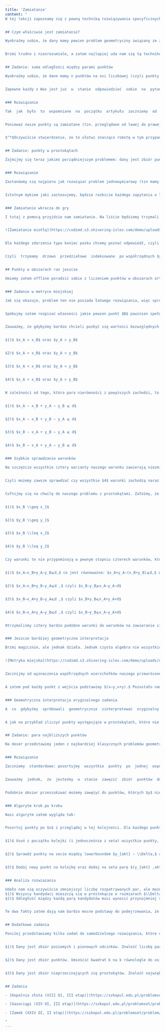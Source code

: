 ```yaml
---
title: 'Zamiatanie'
content: "
W tej lekcji zapoznamy się z pewną techniką rozwiązywania specyficznych problemów geometrycznych, która znana powszechnie jest jako zamiatanie. Do pełnego zrozumienia treści tego wykładu wymagana będzie znajomość drzew przedziałowych (o których przeczytać można w dziale Struktury danych), a także znajomość struktury set z STLa.


## Czym właściwie jest zamiatanie?

Wyobraźmy sobie, że dany mamy pewien problem geometryczny związany ze zbiorem punktów na płaszczyźnie (zazwyczaj będą to punkty, ale może się zdarzyć, że będą to inne obiekty geometryczne, np. odcinki czy prostokąty). Główną ideą zamiatania będzie posortowanie naszych punktów po współrzędnej $x$-owej (lub innych obiektów geometrycznych po pewnych ich charakterystycznych cechach), a następnie rozpatrywanie ich w takiej kolejności, zarządzając przy tym jakąś inteligentną strukturą danych, która umożliwi nam rozwiązanie problemu.


Brzmi trudno i niezrozumiale, a zatem najlepiej uda nam się tą technikę zrozumieć prezentując przykładowe problemy i ich rozwiązania poprzez zamiatanie.


## Zadanie: suma odległości między parami punktów

Wyobraźmy sobie, że dane mamy n punktów na osi liczbowej (czyli punkty mają jedynie współrzędną $x$). Chcemy znaleźć sumę odległości między każdą parą z nich.


Zapewne każdy z Was jest już  w  stanie  odpowiedzieć  sobie  na  pytanie  jak  ten  problem  rozwiązać.  I  zapewne  rozwiązanie, które  przychodzi  Wam  do  głowy  jest  w  rzeczywistości  rozwiązaniem  wykorzystującym  technikę zamiatania, zatem dokładnie teraz je przeanalizujemy.


### Rozwiązanie

Tak  jak  było  to  wspomniane  na  początku  artykułu  zaczniemy  od  posortowania  wszystkich punktów po ich jedynej współrzędnej. Teraz punkty będziemy przeglądać w kolejności ich posortowania (tzn. od lewej do prawej). Będziemy cały czas pamiętać dotychczas policzony wynik, tzn. sumę odległości między każdą parą, którą już przejrzeliśmy. Musimy teraz umieć zaktualizować wynik,  gdy  pojawia  nam  się  nowy  punkt.  Jeżeli  znamy  sumę  odległości  między  każdą  parą  poprzednich punktów to musimy do wyniku dodać sumę odległości między aktualnie rozpatrywanym punktem, a wszystkimi poprzednimi. A zatem wynik powinniśmy zwiększyć o $\\sum^{k−1}_{i =1} |x_k − x_i|.$


Ponieważ nasze punkty są zamiatane (tzn. przeglądane od lewej do prawej), to wszystkie poprzednie punkty będą leżały na lewo od niego. Ta własność nam ułatwi znacząco robotę$^*$: w naszej sumie możemy zapomnieć o wartości bezwzględnej, gdyż $x_k$ zawsze będzie większe niż $x_i$, a nasz wzór uprości się następująco: $\\sum^{k−1}_{i =1} (x_k − x_i) = (k−1)x_k−\\sum^{k−1}_{i =1}x_i.$ Policzenie $(k−1)x_k$ jest trywialne, a więc pozostaje nam pamiętanie sumy współrzędnych punktów, które już przetworzyliśmy. Tutaj wkracza trzeci punkt naszego algorytmu zamiatania, czyli zastosowanie odpowiedniej struktury danych,  która  umożliwi  nam  liczenie  tego  wyniku.  W  naszym  przypadku  ową  strukturą  będzie poprostu pojedyncza zmienna pamiętająca sumę współrzędnych przetworzonych punktów.


$^*$Oczywiście stwierdzenie, że to ułatwi znacząco robotę w tym przypadku jest mocno przerysowane, ale przykład ten powinien ilustrować to, w jaki sposób fakt ten ułatwi rozwiązanie trudniejszych problemów.


## Zadanie: punkty w prostokątach

Zajmijmy się teraz jakimś porządniejszym problemem: dany jest zbiór punktów na płaszczyźnie (tym razem zajmujemy się już dwoma wymiarami) oraz zbiór prostokątów o bokach równoległych do osi. Każdy punkt/prostokąt ma współrzędne całkowite. Dla każdego prostokąta musimy stwierdzić,  ile  z  danych  punktów  się  w  nim  znajduje.  Problem  ten  rozwiążemy  offline,  czyli  możemy najpierw  wczytać  wszystkie  dane,  przygotować  odpowiedzi  na  wszystkie  zapytania  w  dowolnej kolejności i wypisać wszystkie odpowiedzi na sam koniec.


### Rozwiązanie

Zastanówmy się najpierw jak rozwiązać problem jednowymiarowy (tzn mamy punkty na osi liczbowej oraz zapytania o spójne przedziały tej osi). Początkowo możemy przeskalować wszystkie punkty szczególne czyli te, które są albo punktem pośród danego zbioru albo te, które sa końcami przedziałów o które się pytamy. Dzięki temu zakres naszych współrzędnych nie będzie przekraczał $O( n ).$  Możemy  zatem  stworzyć  drzewo  przedziałowe  indeksowane  po  współrzędnych  i  łatwo  jesteśmy w stanie rozwiązać nasz problem. Sprawa jednak komplikuje się przy dwóch wymiarach. Co prawda jesteśmy w stanie napisać dwuwymiarowe drzewo przedziałowe, ale niestety w takim przypadku  nawet  po  przeskalowaniu  naszych  punktów  nasze  drzewo  musiałoby  zawierać $O ( n^2 )$ komórek, a to jest zbyt dużo (łatwiej już zaimplementować najbardziej brutalny algorytm). Jak sobie poradzić z takim problemem?


Istotnym mykiem jaki zastosujemy, będzie rozbicie każdego zapytania o liczbę punktów w prostokącie na dwa zapytania o liczbę punktów w ”prefiksopasku”. Takim prefiksopaskiem nazwiemy pewien prostokąt, którego lewy bok będzie przylegał do pionowej osi układu współrzędnych (oczywiście zakładamy tutaj, że wszystkie współrzędne punktów są dodatnie). Wtedy każdy prostokąt możemy przedstawić jako różnicę dwóch ”prefiksopasków” w sposób pokazany na rysunku, a zatem znając odpowiedzi na liczbę punktów w obu z nich możemy otrzymać odpowiedź o zapytanie dla początkowego prostokąta odejmując obie wartości. Jak odpowiedzieć na zapytania o ”prefiksopaski”?


### Zamiatanie wkracza do gry

I tutaj z pomocą przyjdzie nam zamiatanie. Na liście będziemy trzymali dwa rodzaje ”zdarzeń” (od teraz wszystkie interesujące rzeczy, które w trakcie zamiatania będziemy rozpatrywać, będziemy nazywać zdarzeniami). Pierwszy rodzaj zdarzenia będzie oznaczał, że pojawił się nowy punkt do rozpatrzenia. Drugi rodzaj będzie oznaczał, że pojawił się pewien koniec prefiksopasku, dla którego chcielibyśmy znać odpowiedź. Teraz oba rodzaje zdarzeń wrzucamy na jedną listę i sortujemy, a następnie ”skanujemy” naszą miotłą.


![Zamiatanie miotłą](https://codimd.s3.shivering-isles.com/demo/uploads/upload_eca83988a4913a718baf0aad55b5bdd4.png)


Dla każdego zdarzenia typu koniec pasku chcemy poznać odpowiedź, czyli to ile punktów wewnątrz niego się znalazło. I tutaj nasze życie uratuje fakt, że wszystkie punkty, które dotychczas rozpatrywaliśmy znajdowały się na lewo od naszej miotły. A zatem sprawdzając czy jakiś punkt znajduje się w rozpatrywanym prefiksopasku musimy tylko wiedzieć, czy jego współrzędna y zawiera się w żądanym przedziale. Współrzędna $x$ nas nie interesuje, gdyż wszystkie punkty o zbyt dużym $x$-ie nie zostały jeszcze rozpatrzone. Musimy zatem tylko wiedzieć ile dotychczas przetworzyliśmy punktów, których y mieści się w żądanym przedziale. A to już zaskakująco przypomina nam wcześniej analizowany przypadek jednowymiarowy.


Czyli  trzymamy  drzewo  przedziałowe  indeksowane  po współrzędnych $y$ (oczywiście  najpierw  skalujemy wszystkie interesujące nas $y$-i). W momencie gdy trafiamy na zdarzenie ”nowy punkt”, to po prostu w odpowiednim miejscu drzewa przedziałowego dodajemy jeden. Gdy trafiamy na zdarzenie \"koniec paska\", to po prostu zczytujemy sumę na odpowiednim przedziale $y$-ów z drzewa przedziałowego.


## Punkty w obszarach raz jeszcze

Umiemy zatem offline poradzić sobie z liczeniem punktów w obszarach ortogonalnych (takim pojęciem będziemy nazywali prostokąty o bokach równoległych do osi). Co jeżeli chcielibyśmy umieć zliczać punkty znajdujące się w obszarach ograniczonych przez inne kształty? Przykładowo, chcielibyśmy odpowiadać na zapytania następującej postaci: dla danego punktu $A$ i liczby $d,$ powiedz ile punktów ze zbioru znajduje się nie dalej niż $d$ od punktu $A.$


### Zadanie w metryce miejskiej

Jak się okazuje, problem ten nie posiada łatwego rozwiązania, więc spróbujemy sobie go nieco ułatwić. Z pierwszego artykułu przypominamy sobie o istnieniu innych metryk. Co zatem, gdybyśmy chcieli odpowiedzieć na zapytanie o liczbę punktów, które znajdują się nie dalej niż d w metryce miejskiej? Przypomnijmy sobie najpierw wzór na odległość w metryce miejskiej: $d(A, B) = |x_A x_B| + |y_A y_B|.$


Spóbujmy zatem rozpisać własności jakie pewien punkt $B$ powinien spełniać, tak aby znajdował się w pożądanej odległości od punktu $A.$ Musi zachodzić następujący warunek: $|x_A − x_B| + |y_A − y_B| \\leq d.$ Niestety wartość bezwzględna w tym wzorze dużo nam utrudnia. Gdybyśmy na przykład wiedzieli, że zachodzi $x_A > x_B$ oraz $y_A > y_B$ to moglibyśmy zapomnieć o wartościach bezwzględnych w naszym wzorze i otrzymalibyśmy warunek, który zapewne łatwiej by było sprawdzić. Niestety nie wiemy, który punkt posiada większe współrzędne.


Zauważmy, że gdybyśmy bardzo chcieli pozbyć się wartości bezwzględnych z naszego wzoru, to musielibyśmy rozpatrzyć cztery możliwości: 


$1)$ $x_A > x_B$ oraz $y_A > y_B$


$2)$ $x_A > x_B$ oraz $y_A < y_B$


$3)$ $x_A < x_B$ oraz $y_A < y_B$


$4)$ $x_A < x_B$ oraz $y_A > y_B$


W zależności od tego, która para nierówności z powyższych zachodzi, to nasz warunek wyglądałby wtedy następująco:


$1)$ $x_A − x_B + y_A − y_B ⩽ d$


$2)$ $x_A − x_B + y_B − y_A ⩽ d$


$3)$ $x_B − x_A + y_B − y_A ⩽ d$


$4)$ $x_B − x_A + y_A − y_B ⩽ d$


### Szybkie sprawdzanie warunków

Na szczęście wszystkie cztery warianty naszego warunku zawierają niezmienną prawą stronę. Natomiast  lewa  strona  spośród  wszystkich  wariantów  przybierze  największą  wartość,  dla  tego wariantu,  który  należy  rozpatrzyć.  Przykładowo  jeżeli  obie  współrzędne  punktu  $A$  są  większe niż  obie  współrzędne  punktu  $B$  (czyli  zaszedł  przypadek  $1)$  to  warunkiem  na  zawieranie  się  w odległości  nie  przekraczającej $d$ będzie  warunek  $1)$  Ale  wtedy  pozostałe  warunki  tym  bardziej zostaną spełnione, gdyż lewa strona warunków $2),$ $3)$ i $4)$ będzie mniejsza (odpowiednie różnice staną się teraz ujemne).


Czyli możemy zawsze sprawdzać czy wszystkie $4$ warunki zachodzą naraz. Jeżeli tak to punkt leży odpowiednio blisko. Jeżeli którykolwiek z nich nie zachodzi to punkt leży zbyt daleko. Jak zatem szybko zliczyć punkty spełniające wszystkie 4 warunki?


Cofnijmy się na chwilę do naszego problemu z prostokątami. Załóżmy, że pytamy się czy punkt B znajduje się w prostokącie, którego przeciwległe wierzchołki wyznaczane są przez współrzędne $(x_1 , y_1 , x_2 , y_2)$ (zakładamy, że współrzędne pierwsze są mniejsze od drugich). Wtedy warunek na to, czy $B$ znajduje się wewnątrz tego prostokąta wyznaczają następujące cztery nierówności:


$1)$ $x_B \\geq x_1$


$2)$ $y_B \\geq y_1$


$3)$ $x_B \\leq x_2$


$4)$ $y_B \\leq y_2$


Czy warunki te nie przypominają w pewnym stopniu czterech warunków, które przedstawiliśmy wcześniej?  Spróbujmy  poprzekształcać  je  w  taki  sposób,  aby  otrzymać  postać  jak  najbardziej zbliżoną do powyższych warunków na zawieranie się punktów w prostokącie


$1)$ $x_A−x_B+y_A−y_B⩽d,$ co jest równoważne: $x_A+y_A−(x_B+y_B)⩽d,$ a to jest równoważne: $x_B+y_B⩾x_A+y_A−d$


$2)$ $x_A−x_B+y_B−y_A⩽d ,$ czyli $x_B−y_B⩾x_A−y_A−d$


$3)$ $x_B−x_A+y_B−y_A⩽d ,$ czyli $x_B+y_B⩽x_A+y_A+d$


$4)$ $x_B−x_A+y_A−y_B⩽d ,$ czyli $x_B−y_B⩽x_A−y_A+d$


Otrzymaliśmy cztery bardzo podobne warunki do warunków na zawieranie się w każdym prostokącie. Tak naprawdę warunki te są identyczne. Jedynie pod punkt B w warunkach prostokąta podstawiliśmy punkt o współrzędnych $(x_B+y_B,x_B−y_B)$ natomiast prostokąt $(x1,y1,x2,y2)$ zastąpiliśmy  prostokątem $(x_A+y_A−d, x_A−y_A−d ,x_A+y_A+d, x_A−y_A+d).$  Nic  nam  więc  nie stoi na przeszkodzie, aby każdy punkt z wejściowego zbioru zamienić na punkt o współrzędnych $(x+y, x−y) ,$ a każde zapytanie o punkt $A$ i odległość d zamienić na zapytanie o zawieranie się punktów w prostokącie $( x_A+y_A−d ,x_A−y_A−d, x_A+y_A+d, x_A−y_A+d).$ Możemy przecież wtedy puścić nasz zwykły algorytm zliczający punkty w prostokątach ortogonalnych i wszystko będzie działało tak jak należy.


### Jeszcze bardziej geometryczna interpretacja

Brzmi magicznie, ale jednak działa. Jednak czysta algebra nie wszystkich przekona, więc przyjrzymy  się  także  bardziej  geometrycznej  interpretacji  tego  problemu.  W  przypadku,  gdy  mamy styczność z takim zadaniem, najlepiej zawsze zacząć od narysowania sobie kształtu obszaru jaki takie zapytania obejmują. To znaczy, zaznaczmy zupełnie wszystkie punkty płaszczyzny (nie tylko te z danego zbioru), które znajdują się nie dalej niż pewne $d$ (w metryce miejskiej) od pewnego punktu $A.$ Łatwo zauważyć, że taki kształt wyróżnionego obszaru będzie w kształcie ”diamentu” (czy też kwadratu obróconego o $45$ stopni). No właśnie skoro o kwadraty równoległe do osi umiemy się zapytać, a ten kwadrat został obrócony o idealnie $45$ stopni, to istnieje nadzieja na to, że jak obrócimy całą płaszczyznę o $45$ stopni, to na wszystkie zapytania będziemy w stanie odpowiadać jak należy.


![Metryka miejska](https://codimd.s3.shivering-isles.com/demo/uploads/upload_7c7ebce4bef2a9ccced2ff45fe3a3b6f.png)


Zacznijmy od wyznaczenia współrzędnych wierzchołków naszego przewróconego kwadratu. Łatwo zauważyć, że cztery te wierchołki będą miały współrzędne $(x_A,y_A−d),$ $(x_A−d,y_A),$ $(x_A, y_A+d),$ $(x_A+d,y_A).$ Przypomnijmy sobie zatem matematyczny wzór na obracanie punktów na płaszczyźnie (albo znajdźmy go w internecie). Jeżeli obracamy punkt $( x,y )$ wokół środka układu współrzędnych o kąt $\\alpha$ to otrzymujemy punkt o współrzędnych $( x \\ cos \\alpha− y \\ sin \\alpha,x \\ sin \\alpha +y \\ cos \\alpha).$ Podstawiając zatem pod alfę $45$ stopni otrzymamy: $(\\frac{\\sqrt{2}}{2}x− \\frac{\\sqrt{2}}{2}y,\\frac{\\sqrt{2}}{2}x+\\frac{\\sqrt{2}}{2}y).$ Liczby niecałkowite nie są przyjemne, ale nic nie stoi nam na przeszkodzie, aby także wszystkie współrzędne podzielić przez $\\frac{\\sqrt{2}}{2}.$  Wtedy  otrzymamy  dużo  bardziej  znajomy  nam  wzór: $(x−y,x+y)$  (zamieniła  nam się tutaj kolejność współrzędnych, ale to nic nie szkodzi dopóki każdy punkt potraktujemy tym samym wzorem.


A zatem pod każdy punkt z wejścia podstawimy $(x−y,x+y).$ Pozostało nam jeszcze obrócić kwadraty o które się pytaliśmy. Jest to jednak nic innego jak zastosowanie powyższego wzoru dla czwórki wierzchołków, które wyznaczyliśmy już wcześniej. Pozostawiamy to zatem jako ćwiczenie dla czytelnika. Wynik powinien wyjść podobny do tego, który otrzymaliśmy wcześniej z naszych algebraicznych rozważań.


### Geomatryczna interpretacja oryginalnego zadania

A  co  gdybyśmy  spróbowali  geometrycznie  zinterpretować  oryginalny  problem,  czyli  taki  w którym pod uwagę bierzemy klasyczną metrykę euklidesową? Łatwo zauważyć, że obszar, który w ten sposób wyróżnimy będzie okręgiem. Zatem nasze zadanie sprowadzi się do odpowiadania na  zapytania  o  liczbę  punktów  w  różnych  okręgach.  Same  okręgi  nie  wyglądają  już  przyjaźnie. Nie mają prostej przejrzystej struktury tak jak obszary ortogonalne i ciężko w jakikolwiek sposób podejść do tego problemu, więc na razie sobie go darujemy :)


A jak na przykład zliczyć punkty występujące w prostokątach, które nie są równoległe do osi układu współrzędnych? Albo jak zliczyć punkty znajdujące się w obszarach trójkątnych? Odpowiedź na te zapytania da się już znaleźć. Niestety do tego problemu już nie podchodzi się przy użyciu zamiatania, a stosuje się dużo bardziej zaawansowane geometryczne struktury danych, o których być może w przyszłości przeczytacie :)tkie elementy z przedziału możemy rozszerzać lub zwężać przedział z poprzedniego zapytania.


## Zadanie: para najbliższych punktów

Na deser przedstawimy jeden z najbardziej klasycznych problemów geometrycznych, którego różnych rozwiązań istnieje wiele. My oczywiście jednak zajmiemy się tym rozwiązaniem, które bazuje na  idei  zamiatania.  Oczywiście  jak  nietrudno  po  tytule  paragrafu  się  domyślić,  dany  będziemy mieli zbiór punktów, w którym będziemy chcieli znaleźć parę punktów, która znajduje się najbliżej siebie pośród wszystkich par (tym razem rozumiejąc odległość w sensie euklidesowym).


### Rozwiązanie

Zaczniemy  standardowo: posortujmy  wszystkie  punkty  po  jednej  współrzędnej  i  zacznijmy przeglądać w tej kolejności. To co chcemy umieć zrobić, to dla aktualnie rozpatrywanego punktu znaleźć jego najbliższego sąsiada, którego już przetworzyliśmy (a więc najbliższego sąsiada z lewej). Moglibyśmy oczywiście na siłę policzyć każdą parę odległości, ale podejście takie będzie nas kosztowało czas $O (n^2),$ co nie brzmi zadowalająco.


Zauważmy  jednak,  że  jesteśmy  w  stanie  zawęzić  zbiór  punktów  do  przeanalizowania.  Niech $\\Delta$  będzie  oznaczać  dotychczas  znalezioną  odległość  między  najbliższą  parą  punktów,  którą  już rozpatrzyliśmy (przypominamy, że rozpatrzyliśmy w pewnym sensie każdą parę, która znajduje się na lewo od aktualnie rozpatrywanego punktu). Wtedy wszystkie punkty, których współrzędna $x$ jest przynajmniej o $\\Delta$ mniejsza od $x$-a aktualnie rozpatrywanego punktu na pewno nie poprawią wyniku i możemy je zignorować. W tym celu punkty do ”sprawdzenia do pary” możemy trzymać na kolejce. Za każdym razem, gdy skończymy analizować nowy punkt na miotle, możemy go dodać do kolejki, a następnie wszystkie punkty z końca możemy sciągać, póki ich $x$ jest mniejszy o więcej niż $\\Delta$ od $x$-a nowego punktu na miotle.


Podobnie obszar przeszukiwać możemy zawężyć do punktów, których $y$ nie jest o $\\Delta$ większy i nie jest o $\\Delta$ mniejszy niż y aktualnie rozpatrywanego punktu. Żeby ten warunek sobie zagwarantować, możemy dodatkowo poza kolejką, trzymać punkty na secie (przykładowo w postaci para(y, numer punktu)). Dzięki temu możemy dodawać nowe punkty, usuwać najstarsze dodane oraz przeszukiwać spójny przedział punktów po interesujących nas $y$-kach.


### Algorytm krok po kroku

Nasz algorytm zatem wygląda tak:


Posortuj punkty po $x$ i przeglądaj w tej kolejności. Dla każdego punktu:


$1)$ Usuń z początku kolejki (i jednocześnie z seta) wszystkie punkty, których $x < x_{akt} −\\Delta.$


$2)$ Sprawdź punkty na secie między lowerboundem $y_{akt} − \\Delta,$ a lowerboundem $y_{akt} + \\Delta$ i zaktualizuj $\\Delta$ (dotychczasowy najlepszy wynik).


$3)$ Dodaj nowy punkt na kolejkę oraz dodaj na seta parę $(y_{akt} ,akt)$


### Analiza rozwiazania

Udało nam się oczywiście zmniejszyć liczbę rozpatrywanych par, ale może się nam wydawać, że pesymistycznie i tak przejrzymy $O (n^2)$ par, pomimo naszej optymalizacji. I tutaj do gry wkracza magiczna obserwacja: Rozpatrując pewien punkt na miotle, patrzymy na pewną liczbę kandydatów do pary. Przy czym:
$1)$ Wszyscy kandydaci mieszczą się w prostokącie o rozmiarach $\\Delta$ na $2\\Delta.$
$2)$ Odległość między każdą parą kandydatów musi wynosić przynajmniej $\\Delta$ (inaczej nasza delta byłaby jeszcze mniejsza, bo znaleźlibyśmy parę o mniejszej odległości).


Te dwa fakty zatem dają nam bardzo mocne podstawy do podejrzewania, że w rzeczywistości takich kandydatów nie może być wiele. Udowodnijmy to matematycznie: Jeżeli odległość między każdą parą kandydatów nie przekracza $\\Delta$ to oznacza, że kładąc na każdym kandydacie okrąg o promieniu $\\frac{\\Delta}{2},$ żadna para okręgów się nie przetnie. Niech kandydatów będzie $k.$ Wtedy sumaryczne  pole  wszystkich  okręgów  wyniesie $k\\frac{\\pi\\Delta^2}{2}$  Z  drugiej  strony  wszyscy  kandydaci  mieszczą  się  w prostokącie $\\Delta \\times 2\\Delta,$ a więc wszystkie okręgi mieszczą się w prostokącie $2\\Delta \\times 3\\Delta.$  czyli pole okręgów musi być mniejsze niż pole prostokąta, a zatem $k\\frac{\\pi\\Delta^2}{2}$ < $6\\Delta^2,$ co po przekształceniach daje nam: $k < \\frac{24}{π} < \\frac{24}{ 3}=8.$ A zatem kandydatów nigdy nie będzie więcej niż $8,$ więc liczba par przejrzanych punktów wyniesie nie więcej niż $8n,$ a zatem cały czas algorytmu będzie ograniczony przez sortowanie / seta, a więc O $(n \\cdot log \\ n).$


## Dodatkowe zadania

Poniżej przedstawiamy kilka zadań do samodzielnego rozwiązania, które opierają się na idei zamiatania:


$1)$ Dany jest zbiór poziomych i pionowych odcinków. Znaleźć liczbę par odcinków (poziomy, pionowy), które się przecinają. $O (n \\cdot log \\ n)$


$2)$ Dany jest zbiór punktów. Umieścić kwadrat k na k równolegle do osi układu współrzędnych tak, aby pomieścić jak najwięcej punktów ze zbioru. $O (n \\cdot log \\ n)$


$3)$ Dany jest zbiór nieprzecinających się prostokątów. Znaleźć największe k takie, że powiększenie wszystkich prostokątów o k jednostek we wszystkie strony nie sprawi, że któraś para z nich się przetnie.


## Zadania

- [Kopalnia złota (VIII OI, III etap)](https://szkopul.edu.pl/problemset/problem/TYf8i2qvrGI0l8QHEYJXO5dG/site/?key=statement)

- [Gazociągi (XIV OI, III etap)](https://szkopul.edu.pl/problemset/problem/dPgIN7IwQ8JfKdyk3zTpUMiu/site/?key=statement)

- [Zamek (XXIV OI, II etap)](https://szkopul.edu.pl/problemset/problem/7Lmwi_qxvuplTPlhRuci1UBt/site/?key=statement)

"
---
```

